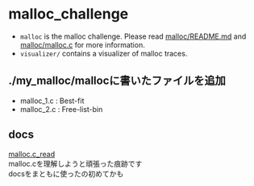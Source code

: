 # malloc_challenge

- `malloc` is the malloc challenge. Please read [malloc/README.md](./malloc/README.md) and [malloc/malloc.c](./malloc/malloc.c) for more information.
- `visualizer/` contains a visualizer of malloc traces.

## ./my_malloc/mallocに書いたファイルを追加
- malloc_1.c : Best-fit
- malloc_2.c : Free-list-bin

## docs  
[malloc.c_read](https://docs.google.com/document/d/1PRZYNnSy5D96JMQll1I48Utjnmvg6kKWUlQSpD6TKHg/edit)  
malloc.cを理解しようと頑張った痕跡です  
docsをまともに使ったの初めてかも